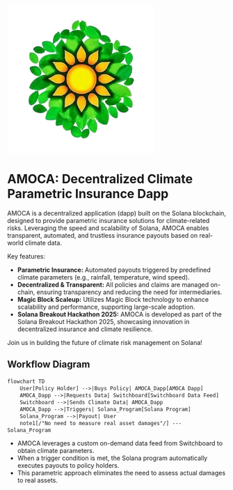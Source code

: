![AMOCA Logo](public/amoca/amoca-logo.png)

# AMOCA: Decentralized Climate Parametric Insurance Dapp

AMOCA is a decentralized application (dapp) built on the Solana blockchain, designed to provide parametric insurance solutions for climate-related risks. Leveraging the speed and scalability of Solana, AMOCA enables transparent, automated, and trustless insurance payouts based on real-world climate data.

Key features:

- **Parametric Insurance:** Automated payouts triggered by predefined climate parameters (e.g., rainfall, temperature, wind speed).
- **Decentralized & Transparent:** All policies and claims are managed on-chain, ensuring transparency and reducing the need for intermediaries.
- **Magic Block Scaleup:** Utilizes Magic Block technology to enhance scalability and performance, supporting large-scale adoption.
- **Solana Breakout Hackathon 2025:** AMOCA is developed as part of the Solana Breakout Hackathon 2025, showcasing innovation in decentralized insurance and climate resilience.

Join us in building the future of climate risk management on Solana!

## Workflow Diagram

```mermaid
flowchart TD
    User[Policy Holder] -->|Buys Policy| AMOCA_Dapp[AMOCA Dapp]
    AMOCA_Dapp -->|Requests Data| Switchboard[Switchboard Data Feed]
    Switchboard -->|Sends Climate Data| AMOCA_Dapp
    AMOCA_Dapp -->|Triggers| Solana_Program[Solana Program]
    Solana_Program -->|Payout| User
    note1[/"No need to measure real asset damages"/] --- Solana_Program
```

- AMOCA leverages a custom on-demand data feed from Switchboard to obtain climate parameters.
- When a trigger condition is met, the Solana program automatically executes payouts to policy holders.
- This parametric approach eliminates the need to assess actual damages to real assets.
